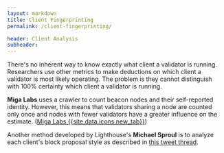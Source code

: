 ```yaml
---
layout: markdown
title: Client Fingerprinting
permalink: /client-fingerprinting/

header: Client Analysis
subheader: 
---
```


There's no inherent way to know exactly what client a validator is running. Researchers use other metrics to make deductions on which client a validator is most likely operating. The problem is they cannot distinguish with 100% certainty which client a validator is running.

<strong>Miga Labs</strong> uses a crawler to count beacon nodes and their self-reported identity. However, this means that validators sharing a node are counted only once and nodes with fewer validators have a greater influence on the estimate. ([Miga Labs {{site.data.icons.new_tab}}](https://migalabs.es/))

Another method developed by Lighthouse's <strong>Michael Sproul</strong> is to analyze each client's block proposal style as described in [this tweet thread](https://twitter.com/sproulM_/status/1440512518242197516).

<!-- It's important for clients not to broadcast which client they are in order to minimize potential for client-based attacks. -->